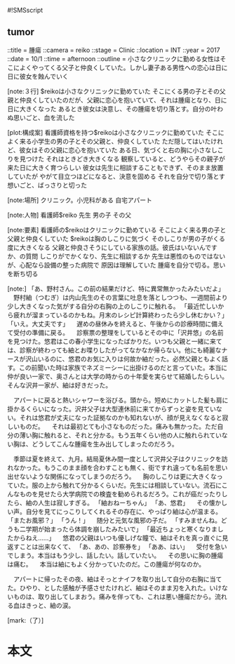 #!SMSscript

## tumor

::title = 腫瘍
::camera = reiko
::stage = Clinic
::location = INT
::year = 2017
::date = 10/1
::time = afternoon
::outline = 小さなクリニックに勤める女性はそこによくやってくる父子と仲良くしていた。しかし妻子ある男性への恋心は日に日に彼女を蝕んでいく


[note:３行]
$reikoは小さなクリニックに勤めていた
そこにくる男の子とその父親と仲良くしていたのだが、父親に恋心を抱いていて、それは腫瘍となり、日に日に大きくなった
あるとき彼女は決意し、その腫瘍を切り落とす。自分の叶わぬ思いごと、血を流した

[plot:構成案]
看護師資格を持つ$reikoは小さなクリニックに勤めていた
そこによく来る小学生の男の子とその父親と、仲良くしていた
ただ隠してはいたけれど、彼女はその父親に恋心を抱いていた
ある日、気づくと右の胸に小さなしこりを見つけた
それはときどき大きくなる
観察していると、どうやらその親子が来た日に大きく育つらしい
彼女は先生に相談することもできず、そのまま放置していたが
やがて目立つほどになると、決意を固める
それを自分で切り落とす
想いごと、ばっさりと切った

[note:場所]
クリニック。小児科がある
自宅アパート

[note:人物]
看護師$reiko
先生
男の子
その父

[note:要素]
看護師の$reikoはクリニックに勤めている
そこによく来る男の子と父親と仲良くしていた
$reikoは胸のしこりに気づく
そのしこりが男の子がくる度に大きくなる
父親と仲良さそうにしている家族の話。彼氏はいないんですか、の質問
しこりがでかくなり、先生に相談するか
先生は悪性のものではないが、心配なら設備の整った病院で
原因は理解していた
腫瘍を自分で切る。思いを断ち切る

[note:]
「あ、野村さん。この前の結果だけど、特に異常無かったみたいだよ」
　野村紬（つむぎ）は内山先生のその言葉に吐息を落としつつも、一週間前より少し大きくなった気がする自分の右胸の上のしこりに触れる。
「最近忙しいから疲れが溜まっているのかもね。月末のレシピ計算終わったら少し休むかい？」
「いえ。大丈夫です」
　遅めの昼休みを終えると、午後からの診療時間に備えて受付の準備に戻る。
　診察票の整理をしているとその中に「沢井悠」の名前を見つけた。悠君はこの春小学生になったばかりだ。いつも父親と一緒に来ては、診察が終わっても紬とお喋りしたがってなかなか帰らない。他にも綺麗なナースが沢山いるのに、悠君のお気に入りは何故か紬だった。必然父親ともよく話す。この前聞いた時は家族でネズミーシーに出掛けるのだと言っていた。本当に仲が良い一家で、奥さんとは大学の時からの十年愛を実らせて結婚したらしい。そんな沢井一家が、紬は好きだった。

　アパートに戻ると熱いシャワーを浴びる。頭から。短めにカットした髪も肩に掛かるくらいになった。沢井父子は大型連休前に来てからずっと姿を見ていない。それは悠君が丈夫になった証拠なのかも知れないが、顔が見えなくなると寂しいものだ。
　それは最初とても小さなものだった。痛みも無かった。ただ自分の薄い胸に触れると、それと分かる。もう五年くらい他の人に触れられていない胸は、どうしてこんな腫瘍を生み出してしまったのだろう。

　季節は夏を終えて、九月。結局夏休み間一度として沢井父子はクリニックを訪れなかった。もうこのまま顔を合わすことも無く、街ですれ違っても名前を思い出せないような関係になってしまうのだろう。
　胸のしこりは更に大きくなっていた。服の上から触れて分かるくらいだ。先生には相談していない。流石にこんなものを見せたら大学病院での検査を勧められるだろう。これが癌だったりしたら、紬の人生は寂しすぎる。
「紬おねーちゃん」
「あ、悠君」
　その懐かしい声。自分を見てにっこりしてくれるその存在に、やっぱり紬は心が温まる。
「またお風邪？」
「うん！」
　随分と元気な風邪の子だ。
「すみませんね。どうも二学期が始まったら体調を崩したみたいで」
「最近ちょっと寒くなりましたからねえ……」
　悠君の父親はいつも優しげな瞳で、紬はそれを真っ直ぐに見返すことは出来なくて、
「あ、あの、診察券を」
「ああ、はい」
　受付を急いでしまう。本当はもう少し、話したい。話していたい。
　その思いに胸の腫瘍は痛む。
　本当は紬にもよく分かっていたのだ。この腫瘍が何なのか。

　アパートに帰ったその夜、紬はそっとナイフを取り出して自分の右胸に当てた。ひやり、とした感触が予感させたけれど、紬はそのまま刃を入れた。いけないものは、取り出してしまおう。痛みを伴っても、これは悪い腫瘍だから。流れる血はきっと、紬の涙。

[mark:（了）]

# 本文
